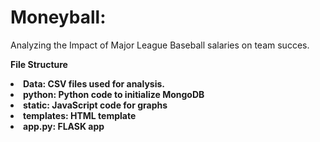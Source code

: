 # Moneyball:
Analyzing the Impact of Major League Baseball salaries on team succes.


<b>File Structure<b/>
<li> Data: CSV files used for analysis.
<li> python: Python code to initialize MongoDB
<li> static: JavaScript code for graphs
<li> templates: HTML template
<li> app.py: FLASK app
